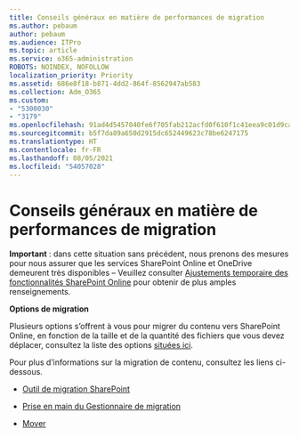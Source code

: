 ```yaml
---
title: Conseils généraux en matière de performances de migration
ms.author: pebaum
author: pebaum
ms.audience: ITPro
ms.topic: article
ms.service: o365-administration
ROBOTS: NOINDEX, NOFOLLOW
localization_priority: Priority
ms.assetid: 686e8f18-b871-4dd2-864f-8562947ab583
ms.collection: Adm_O365
ms.custom:
- "5300030"
- "3179"
ms.openlocfilehash: 91ad4d5457040fe6f705fab212acfd0f610f1c41eea9c01d9cab80439607292c
ms.sourcegitcommit: b5f7da89a650d2915dc652449623c78be6247175
ms.translationtype: HT
ms.contentlocale: fr-FR
ms.lasthandoff: 08/05/2021
ms.locfileid: "54057028"
---
```

# <a name="general-migration-performance-guidance"></a>Conseils généraux en matière de performances de migration


**Important** : dans cette situation sans précédent, nous prenons des mesures pour nous assurer que les services SharePoint Online et OneDrive demeurent très disponibles – Veuillez consulter [Ajustements temporaire des fonctionnalités SharePoint Online](https://aka.ms/ODSPAdjustments) pour obtenir de plus amples renseignements.

**Options de migration**

Plusieurs options s’offrent à vous pour migrer du contenu vers SharePoint Online, en fonction de la taille et de la quantité des fichiers que vous devez déplacer, consultez la liste des options [situées ici](https://docs.microsoft.com/sharepointmigration/migrate-to-sharepoint-online).

Pour plus d’informations sur la migration de contenu, consultez les liens ci-dessous.

- [Outil de migration SharePoint](https://docs.microsoft.com/sharepointmigration/introducing-the-sharepoint-migration-tool)

- [Prise en main du Gestionnaire de migration](https://docs.microsoft.com/sharepointmigration/mm-get-started)

- [Mover](https://mover.io/)
